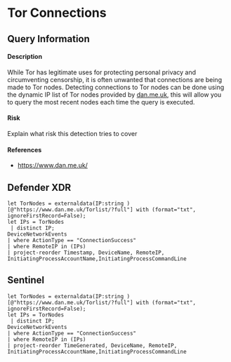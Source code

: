 # Tor Connections

## Query Information

#### Description
While Tor has legitimate uses for protecting personal privacy and circumventing censorship, it is often unwanted that connections are being made to Tor nodes. Detecting connections to Tor nodes can be done using the dynamic IP list of Tor nodes provided by [dan.me.uk](https://www.dan.me.uk/), this will allow you to query the most recent nodes each time the query is executed.

#### Risk
Explain what risk this detection tries to cover

#### References
- https://www.dan.me.uk/

## Defender XDR
```KQL
let TorNodes = externaldata(IP:string )[@"https://www.dan.me.uk/Torlist/?full"] with (format="txt", ignoreFirstRecord=False);
let IPs = TorNodes
 | distinct IP;
DeviceNetworkEvents
| where ActionType == "ConnectionSuccess"
| where RemoteIP in (IPs)
| project-reorder Timestamp, DeviceName, RemoteIP, InitiatingProcessAccountName,InitiatingProcessCommandLine
```

## Sentinel
```KQL
let TorNodes = externaldata(IP:string )[@"https://www.dan.me.uk/Torlist/?full"] with (format="txt", ignoreFirstRecord=False);
let IPs = TorNodes
 | distinct IP;
DeviceNetworkEvents
| where ActionType == "ConnectionSuccess"
| where RemoteIP in (IPs)
| project-reorder TimeGenerated, DeviceName, RemoteIP, InitiatingProcessAccountName,InitiatingProcessCommandLine
```